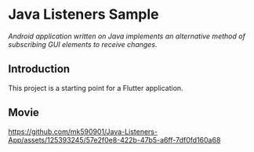 # Java Listeners Sample

_Android application written on Java implements an alternative method of subscribing GUI elements to receive changes_.

## Introduction

This project is a starting point for a Flutter application.

## Movie

https://github.com/mk590901/Java-Listeners-App/assets/125393245/57e2f0e8-422b-47b5-a6ff-7df0fd160a68



